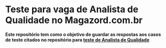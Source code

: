 # Teste para vaga de Analista de Qualidade no Magazord.com.br

**Este repositório tem como o objetivo de guardar as respostas aos casos de teste citados no repositório para [teste de Analista de Qualidade](https://github.com/magazord-plataforma/magazord-analista-qa-test)**
